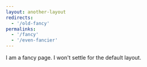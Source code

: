 ```yaml
---
layout: another-layout
redirects:
  - '/old-fancy'
permalinks:
  - '/fancy'
  - '/even-fancier'
---
```


I am a fancy page. I won't settle for the default layout.